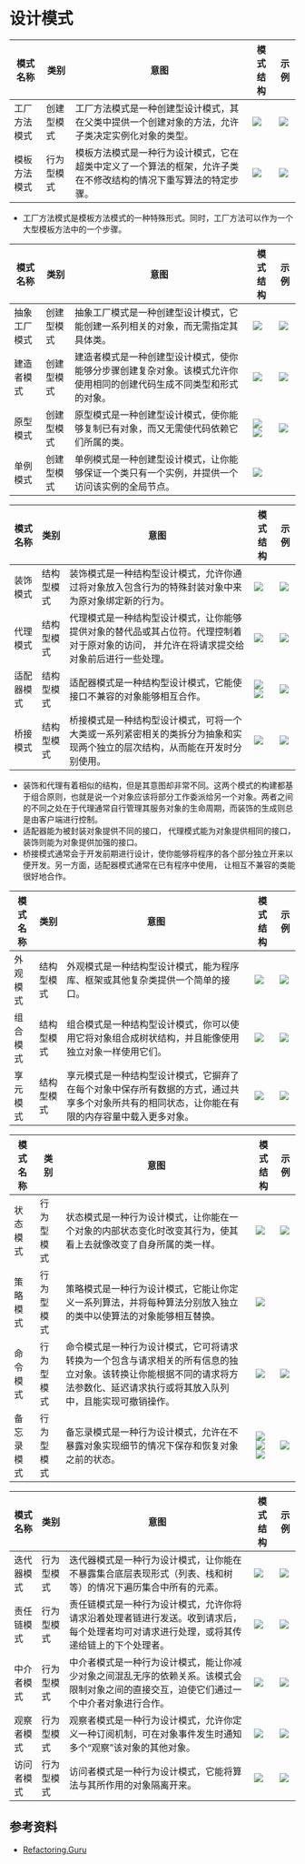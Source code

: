 # 设计模式

| 模式名称 | 类别 | 意图 | 模式结构 | 示例 |
|----|----|----|----|----|
| 工厂方法模式 | 创建型模式 | 工厂方法模式是一种创建型设计模式，其在父类中提供一个创建对象的方法，允许子类决定实例化对象的类型。 | <img src="./resources/refactoringguru/creational/FactoryMethod.png"> | <img src="./resources/refactoringguru/creational/FactoryMethod_demo.png"> |
| 模板方法模式 | 行为型模式 | 模板方法模式是一种行为设计模式，它在超类中定义了一个算法的框架，允许子类在不修改结构的情况下重写算法的特定步骤。 | <img src="./resources/refactoringguru/behavioral/TemplateMethod.png"> | <img src="./resources/refactoringguru/behavioral/TemplateMethod_demo.png"> |

- 工厂方法模式是模板方法模式的一种特殊形式。同时，工厂方法可以作为一个大型模板方法中的一个步骤。

| 模式名称 | 类别 | 意图 | 模式结构 | 示例 |
|----|----|----|----|----|
| 抽象工厂模式 | 创建型模式 | 抽象工厂模式是一种创建型设计模式，它能创建一系列相关的对象，而无需指定其具体类。 | <img src="./resources/refactoringguru/creational/AbstractFactory.png"> | <img src="./resources/refactoringguru/creational/AbstractFactory_demo.png"> |
| 建造者模式 | 创建型模式 | 建造者模式是一种创建型设计模式，使你能够分步骤创建复杂对象。该模式允许你使用相同的创建代码生成不同类型和形式的对象。 | <img src="./resources/refactoringguru/creational/Builder.png"> | <img src="./resources/refactoringguru/creational/Builder_demo.png"> |
| 原型模式 | 创建型模式 | 原型模式是一种创建型设计模式，使你能够复制已有对象，而又无需使代码依赖它们所属的类。 | <img src="./resources/refactoringguru/creational/Prototype.png"><img src="./resources/refactoringguru/creational/Prototype_Registry.png"> | <img src="./resources/refactoringguru/creational/Prototype_demo.png"> |
| 单例模式 | 创建型模式 | 单例模式是一种创建型设计模式，让你能够保证一个类只有一个实例，并提供一个访问该实例的全局节点。 | <img src="./resources/refactoringguru/creational/Singleton.png"> | |


| 模式名称 | 类别 | 意图 | 模式结构 | 示例 |
|----|----|----|----|----|
| 装饰模式 | 结构型模式 | 装饰模式是一种结构型设计模式，允许你通过将对象放入包含行为的特殊封装对象中来为原对象绑定新的行为。 | <img src="./resources/refactoringguru/structural/Decorator.png"> | <img src="./resources/refactoringguru/structural/Decorator_demo.png"> |
| 代理模式 | 结构型模式 | 代理模式是一种结构型设计模式，让你能够提供对象的替代品或其占位符。代理控制着对于原对象的访问， 并允许在将请求提交给对象前后进行一些处理。 | <img src="./resources/refactoringguru/structural/Proxy.png"> | <img src="./resources/refactoringguru/structural/Proxy_demo.png"> |
| 适配器模式 | 结构型模式 | 适配器模式是一种结构型设计模式，它能使接口不兼容的对象能够相互合作。 | <img src="./resources/refactoringguru/structural/Adapter.png"><img src="./resources/refactoringguru/structural/Adapter_class.png"> | <img src="./resources/refactoringguru/structural/Adapter_demo.png"> |
| 桥接模式 | 结构型模式 | 桥接模式是一种结构型设计模式，可将一个大类或一系列紧密相关的类拆分为抽象和实现两个独立的层次结构，从而能在开发时分别使用。 | <img src="./resources/refactoringguru/structural/Bridge.png"> | <img src="./resources/refactoringguru/structural/Bridge_demo.png"> |

- 装饰和代理有着相似的结构，但是其意图却非常不同。这两个模式的构建都基于组合原则，也就是说一个对象应该将部分工作委派给另一个对象。两者之间的不同之处在于代理通常自行管理其服务对象的生命周期，而装饰的生成则总是由客户端进行控制。
- 适配器能为被封装对象提供不同的接口， 代理模式能为对象提供相同的接口， 装饰则能为对象提供加强的接口。
- 桥接模式通常会于开发前期进行设计，使你能够将程序的各个部分独立开来以便开发。另一方面，适配器模式通常在已有程序中使用， 让相互不兼容的类能很好地合作。

| 模式名称 | 类别 | 意图 | 模式结构 | 示例 |
|----|----|----|----|----|
| 外观模式 | 结构型模式 | 外观模式是一种结构型设计模式，能为程序库、框架或其他复杂类提供一个简单的接口。 | <img src="./resources/refactoringguru/structural/Facade.png"> | <img src="./resources/refactoringguru/structural/Facade_demo.png"> |
| 组合模式 | 结构型模式 | 组合模式是一种结构型设计模式，你可以使用它将对象组合成树状结构，并且能像使用独立对象一样使用它们。 | <img src="./resources/refactoringguru/structural/Composite.png"> | <img src="./resources/refactoringguru/structural/Composite_demo.png"> |
| 享元模式 | 结构型模式 | 享元模式是一种结构型设计模式，它摒弃了在每个对象中保存所有数据的方式，通过共享多个对象所共有的相同状态，让你能在有限的内存容量中载入更多对象。 | <img src="./resources/refactoringguru/structural/Flyweight.png"> | <img src="./resources/refactoringguru/structural/Flyweight_demo.png"> |


| 模式名称 | 类别 | 意图 | 模式结构 | 示例 |
|----|----|----|----|----|
| 状态模式 | 行为型模式 | 状态模式是一种行为设计模式，让你能在一个对象的内部状态变化时改变其行为，使其看上去就像改变了自身所属的类一样。 | <img src="./resources/refactoringguru/behavioral/State.png"> | <img src="./resources/refactoringguru/behavioral/State_demo.png"> |
| 策略模式 | 行为型模式 | 策略模式是一种行为设计模式，它能让你定义一系列算法，并将每种算法分别放入独立的类中以使算法的对象能够相互替换。 | <img src="./resources/refactoringguru/behavioral/Strategy.png"> | |
| 命令模式 | 行为型模式 | 命令模式是一种行为设计模式，它可将请求转换为一个包含与请求相关的所有信息的独立对象。该转换让你能根据不同的请求将方法参数化、延迟请求执行或将其放入队列中，且能实现可撤销操作。 | <img src="./resources/refactoringguru/behavioral/Command.png"> | <img src="./resources/refactoringguru/behavioral/Command_demo.png"> |
| 备忘录模式 | 行为型模式 | 备忘录模式是一种行为设计模式，允许在不暴露对象实现细节的情况下保存和恢复对象之前的状态。 | <img src="./resources/refactoringguru/behavioral/Memento.png"><img src="./resources/refactoringguru/behavioral/Memento2.png"><img src="./resources/refactoringguru/behavioral/Memento3.png"> | <img src="./resources/refactoringguru/behavioral/Memento_demo.png"> |


| 模式名称 | 类别 | 意图 | 模式结构 | 示例 |
|----|----|----|----|----|
| 迭代器模式 | 行为型模式 | 迭代器模式是一种行为设计模式，让你能在不暴露集合底层表现形式（列表、栈和树等）的情况下遍历集合中所有的元素。 | <img src="./resources/refactoringguru/behavioral/Iterator.png"> | <img src="./resources/refactoringguru/behavioral/Iterator_demo.png"> |
| 责任链模式 | 行为型模式 | 责任链模式是一种行为设计模式，允许你将请求沿着处理者链进行发送。收到请求后，每个处理者均可对请求进行处理，或将其传递给链上的下个处理者。 | <img src="./resources/refactoringguru/behavioral/ChainOfResponsibility.png"> | <img src="./resources/refactoringguru/behavioral/ChainOfResponsibility_demo.png"> |
| 中介者模式 | 行为型模式 | 中介者模式是一种行为设计模式，能让你减少对象之间混乱无序的依赖关系。该模式会限制对象之间的直接交互，迫使它们通过一个中介者对象进行合作。 | <img src="./resources/refactoringguru/behavioral/Mediator.png"> | <img src="./resources/refactoringguru/behavioral/Mediator_demo.png"> |
| 观察者模式 | 行为型模式 | 观察者模式是一种行为设计模式，允许你定义一种订阅机制，可在对象事件发生时通知多个“观察”该对象的其他对象。 | <img src="./resources/refactoringguru/behavioral/Observer.png"> | <img src="./resources/refactoringguru/behavioral/Observer_demo.png"> |
| 访问者模式 | 行为型模式 | 访问者模式是一种行为设计模式，它能将算法与其所作用的对象隔离开来。 | <img src="./resources/refactoringguru/behavioral/Visitor.png"> | <img src="./resources/refactoringguru/behavioral/Visitor_demo.png"> |

## 参考资料
- [Refactoring.Guru](https://refactoringguru.cn/design-patterns/java)